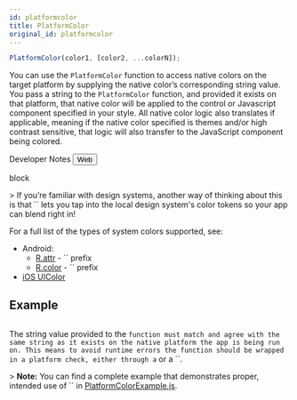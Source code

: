 ```yaml
---
id: platformcolor
title: PlatformColor
original_id: platformcolor
---
```


```js
PlatformColor(color1, [color2, ...colorN]);
```

You can use the `PlatformColor` function to access native colors on the target platform by supplying the native color’s corresponding string value. You pass a string to the `PlatformColor` function, and provided it exists on that platform, that native color will be applied to the control or Javascript component specified in your style. All native color logic also translates if applicable, meaning if the native color specified is themes and/or high contrast sensitive, that logic will also transfer to the JavaScript component being colored.

<div className="toggler">
  <span>Developer Notes</span>
  <span role="tablist" className="toggle-devNotes">
    <button role="tab" className="button-webNote" onClick="displayTabs('devNotes', 'webNote')">Web</button>
  </span>
</div>

block

&gt; If you’re familiar with design systems, another way of thinking about this is that `` lets you tap into the local design system's color tokens so your app can blend right in!

For a full list of the types of system colors supported, see:

- Android:
  - [R.attr](https://developer.android.com/reference/android/R.attr) - `` prefix
  - [R.color](https://developer.android.com/reference/android/R.color) - `` prefix
- [iOS UIColor](https://developer.apple.com/documentation/uikit/uicolor/ui_element_colors)

## Example

```jsx
```

The string value provided to the `function must match and agree with the same string as it exists on the native platform the app is being run on. This means to avoid runtime errors the function should be wrapped in a platform check, either through a` or a ``.

&gt; **Note:** You can find a complete example that demonstrates proper, intended use of `` in [PlatformColorExample.js](https://github.com/facebook/react-native/blob/master/RNTester/js/examples/PlatformColor/PlatformColorExample.js).
